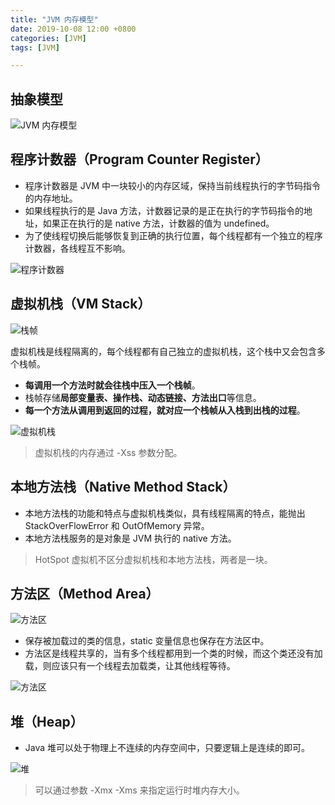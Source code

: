 ```yaml
---
title: "JVM 内存模型"
date: 2019-10-08 12:00 +0800
categories: [JVM]
tags: [JVM]

---
```


## 抽象模型

![JVM 内存模型](https://cloudli.top/assets/img/posts/jvm_memory.png)

## 程序计数器（Program Counter Register）

- 程序计数器是 JVM 中一块较小的内存区域，保持当前线程执行的字节码指令的内存地址。
- 如果线程执行的是 Java 方法，计数器记录的是正在执行的字节码指令的地址，如果正在执行的是 native 方法，计数器的值为 undefined。
- 为了使线程切换后能够恢复到正确的执行位置，每个线程都有一个独立的程序计数器，各线程互不影响。

![程序计数器](https://cloudli.top/assets/img/posts/jvm_program_counter_register_mind.jpg)

## 虚拟机栈（VM Stack）

![栈帧](https://cloudli.top/assets/img/posts/stack_frame.png)

虚拟机栈是线程隔离的，每个线程都有自己独立的虚拟机栈，这个栈中又会包含多个栈帧。
- **每调用一个方法时就会往栈中压入一个栈帧**。
- 栈帧存储**局部变量表、操作栈、动态链接、方法出口**等信息。
- **每一个方法从调用到返回的过程，就对应一个栈帧从入栈到出栈的过程**。

![虚拟机栈](https://cloudli.top/assets/img/posts/jvm_stack_mind.jpg)

> 虚拟机栈的内存通过 -Xss 参数分配。

## 本地方法栈（Native Method Stack）

- 本地方法栈的功能和特点与虚拟机栈类似，具有线程隔离的特点，能抛出 StackOverFlowError 和 OutOfMemory 异常。
- 本地方法栈服务的是对象是 JVM 执行的 native 方法。

> HotSpot 虚拟机不区分虚拟机栈和本地方法栈，两者是一块。

## 方法区（Method Area）

![方法区](https://cloudli.top/assets/img/posts/method_area.png)

- 保存被加载过的类的信息，static 变量信息也保存在方法区中。
- 方法区是线程共享的，当有多个线程都用到一个类的时候，而这个类还没有加载，则应该只有一个线程去加载类，让其他线程等待。

![方法区](https://cloudli.top/assets/img/posts/jvm_method_area_mind.jpg)

## 堆（Heap）

- Java 堆可以处于物理上不连续的内存空间中，只要逻辑上是连续的即可。

![堆](https://cloudli.top/assets/img/posts/jvm_heap_mind.jpg)

> 可以通过参数 -Xmx -Xms 来指定运行时堆内存大小。